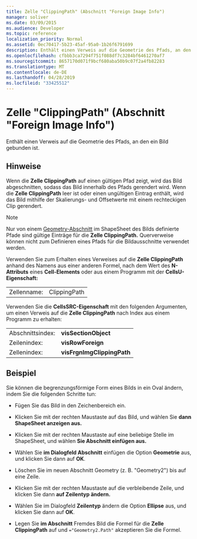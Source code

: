 ```yaml
---
title: Zelle "ClippingPath" (Abschnitt "Foreign Image Info")
manager: soliver
ms.date: 03/09/2015
ms.audience: Developer
ms.topic: reference
localization_priority: Normal
ms.assetid: 0ec70417-5b23-45af-95a0-1b26f6791699
description: Enthält einen Verweis auf die Geometrie des Pfads, an den ein Bild gebunden ist.
ms.openlocfilehash: cfbbb3ca7294f751f088df7c3284bf6461270af7
ms.sourcegitcommit: 8657170d071f9bcf680aba50b9c07f2a4fb82283
ms.translationtype: MT
ms.contentlocale: de-DE
ms.lasthandoff: 04/28/2019
ms.locfileid: "33425512"
---
```

# <a name="clippingpath-cell-foreign-image-info-section"></a>Zelle "ClippingPath" (Abschnitt "Foreign Image Info")

Enthält einen Verweis auf die Geometrie des Pfads, an den ein Bild gebunden ist. 
  
## <a name="remarks"></a>Hinweise

Wenn die **Zelle ClippingPath** auf einen gültigen Pfad zeigt, wird das Bild abgeschnitten, sodass das Bild innerhalb des Pfads gerendert wird. Wenn die **Zelle ClippingPath** leer ist oder einen ungültigen Eintrag enthält, wird das Bild mithilfe der Skalierungs- und Offsetwerte mit einem rechteckigen Clip gerendert. 
  
> [!NOTE]
> Nur von einem [Geometry-Abschnitt](geometry-section.md) im ShapeSheet des Bilds definierte Pfade sind gültige Einträge für die **Zelle ClippingPath.** Querverweise können nicht zum Definieren eines Pfads für die Bildausschnitte verwendet werden. 
  
Verwenden Sie zum Erhalten eines Verweises auf die **Zelle ClippingPath** anhand des Namens aus einer anderen Formel, nach dem Wert des **N-Attributs** eines **Cell-Elements** oder aus einem Programm mit der **CellsU-Eigenschaft:** 
  
|||
|:-----|:-----|
| Zellenname:  <br/> | ClippingPath  <br/> |
   
Verwenden Sie die **CellsSRC-Eigenschaft** mit den folgenden Argumenten, um einen Verweis auf die **Zelle ClippingPath** nach Index aus einem Programm zu erhalten: 
  
|||
|:-----|:-----|
| Abschnittsindex:  <br/> |**visSectionObject** <br/> |
| Zeilenindex:  <br/> |**visRowForeign** <br/> |
| Zellenindex:  <br/> |**visFrgnImgClippingPath** <br/> |
   
## <a name="example"></a>Beispiel

Sie können die begrenzungsförmige Form eines Bilds in ein Oval ändern, indem Sie die folgenden Schritte tun:
  
- Fügen Sie das Bild in den Zeichenbereich ein.
    
- Klicken Sie mit der rechten Maustaste auf das Bild, und wählen Sie **dann ShapeSheet anzeigen aus.**
    
- Klicken Sie mit der rechten Maustaste auf eine beliebige Stelle im ShapeSheet, und wählen **Sie Abschnitt einfügen aus.**
    
- Wählen Sie **im Dialogfeld Abschnitt** einfügen die Option **Geometrie** aus, und klicken Sie dann auf **OK**.
    
- Löschen Sie im neuen Abschnitt Geometry (z. B. "Geometry2") bis auf eine Zeile.
    
- Klicken Sie mit der rechten Maustaste auf die verbleibende Zeile, und klicken Sie dann **auf Zeilentyp ändern.**
    
- Wählen Sie im Dialogfeld **Zeilentyp** ändern die Option **Ellipse** aus, und klicken Sie dann auf **OK**.
    
- Legen Sie **im Abschnitt** Fremdes Bild die Formel für die **Zelle ClippingPath** auf und  `="Geometry2.Path"` akzeptieren Sie die Formel. 
    

